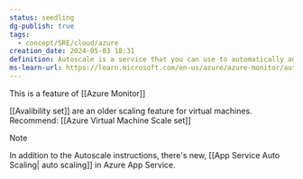 ```yaml
---
status: seedling
dg-publish: true
tags:
  - concept/SRE/cloud/azure
creation_date: 2024-05-03 18:31
definition: Autoscale is a service that you can use to automatically add and remove resources according to the load on your application.
ms-learn-url: https://learn.microsoft.com/en-us/azure/azure-monitor/autoscale/autoscale-overview
---
```


This is a feature of [[Azure Monitor]]

[[Avalibility set]] are an older scaling feature for virtual machines.
Recommend:  [[Azure Virtual Machine Scale set]]

> [!note] 
> In addition to the Autoscale instructions, there's new, [[App Service Auto Scaling| auto scaling]] in Azure App Service. 

